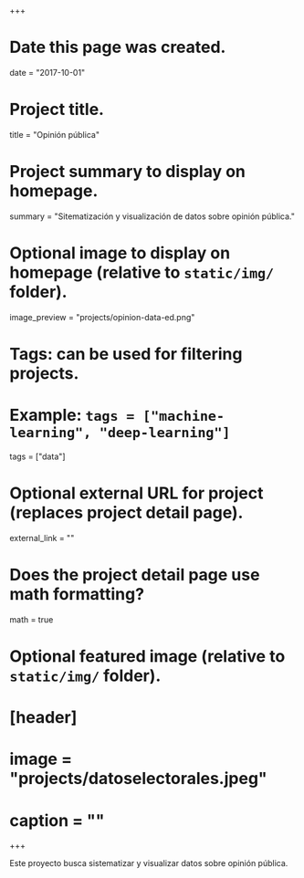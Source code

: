 +++
# Date this page was created.
date = "2017-10-01"

# Project title.
title = "Opinión pública"

# Project summary to display on homepage.
summary = "Sitematización y visualización de datos sobre opinión pública."

# Optional image to display on homepage (relative to `static/img/` folder).
image_preview = "projects/opinion-data-ed.png"

# Tags: can be used for filtering projects.
# Example: `tags = ["machine-learning", "deep-learning"]`
tags = ["data"]

# Optional external URL for project (replaces project detail page).
external_link = ""

# Does the project detail page use math formatting?
math = true

# Optional featured image (relative to `static/img/` folder).
# [header]
# image = "projects/datoselectorales.jpeg"
# caption = ""

+++

Este proyecto busca sistematizar y visualizar datos sobre opinión pública.
